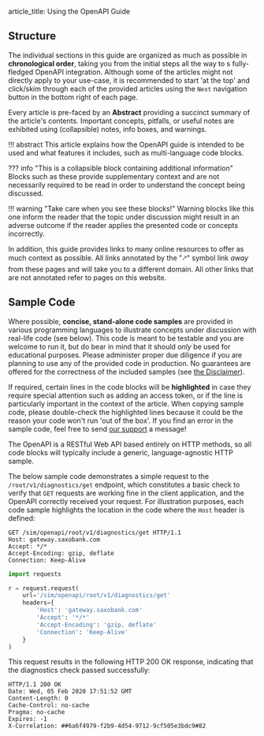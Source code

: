 article_title: Using the OpenAPI Guide

## Structure

The individual sections in this guide are organized as much as possible in **chronological order**, taking you from the initial steps all the way to s fully-fledged OpenAPI integration. Although some of the articles might not directly apply to your use-case, it is recommended to start 'at the top' and click/skim through each of the provided articles using the `Next` navigation button in the bottom right of each page.

Every article is pre-faced by an **Abstract** providing a succinct summary of the article's contents. Important concepts, pitfalls, or useful notes are exhibited using (collapsible) notes, info boxes, and warnings.

!!! abstract
    This article explains how the OpenAPI guide is intended to be used and what features it includes, such as multi-language code blocks.

??? info "This is a collapsible block containing additional information"
    Blocks such as these provide supplementary context and are not necessarily required to be read in order to understand the concept being discussed.

!!! warning "Take care when you see these blocks!"
    Warning blocks like this one inform the reader that the topic under discussion might result in an adverse outcome if the reader applies the presented code or concepts incorrectly.

In addition, this guide provides links to many online resources to offer as much context as possible. All links annotated by the "🡕" symbol link *away* from these pages and will take you to a different domain. All other links that are not annotated refer to pages on this website.

## Sample Code

Where possible, **concise, stand-alone code samples** are provided in various programming languages to illustrate concepts under discussion with real-life code (see below). This code is meant to be testable and you are welcome to run it, but do bear in mind that it should *only* be used for educational purposes. Please administer proper due diligence if you are planning to use any of the provided code in production. No guarantees are offered for the correctness of the included samples (see [the Disclaimer](disclaimer.md)).

If required, certain lines in the code blocks will be **highlighted** in case they require special attention such as adding an access token, or if the line is particularly important in the context of the article. When copying sample code, please double-check the highlighted lines because it could be the reason your code won't run 'out of the box'. If you find an error in the sample code, feel free to send [our support](support.md) a message!

The OpenAPI is a RESTful Web API based entirely on HTTP methods, so all code blocks will typically include a generic, language-agnostic HTTP sample.

The below sample code demonstrates a simple request to the `/root/v1/diagnostics/get` endpoint, which constitutes a basic check to verify that `GET` requests are working fine in the client application, and the OpenAPI correctly received your request. For illustration purposes, each code sample highlights the location in the code where the `Host` header is defined:

```HTTP tab="HTTP" hl_lines="2"
GET /sim/openapi/root/v1/diagnostics/get HTTP/1.1
Host: gateway.saxobank.com
Accept: */*
Accept-Encoding: gzip, deflate
Connection: Keep-Alive
```

```Python tab="Python" hl_lines="6"
import requests

r = request.request(
    url='/sim/openapi/root/v1/diagnostics/get'
    headers={
        'Host': 'gateway.saxobank.com'
        'Accept': '*/*'
        'Accept-Encoding': 'gzip, deflate'
        'Connection': 'Keep-Alive'
    }
)
```

This request results in the following HTTP 200 OK response, indicating that the diagnostics check passed successfully:

```HTTP
HTTP/1.1 200 OK
Date: Wed, 05 Feb 2020 17:51:52 GMT
Content-Length: 0
Cache-Control: no-cache
Pragma: no-cache
Expires: -1
X-Correlation: ##6a6f4979-f2b9-4d54-9712-9cf505e3bdc9#82
```
